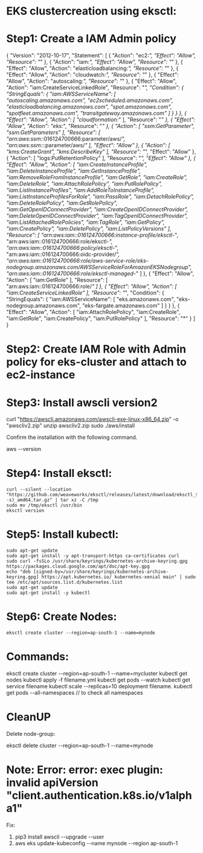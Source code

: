 # EKS clustercreation using eksctl:

# Step1: Create a IAM Admin policy

{
    "Version": "2012-10-17",
    "Statement": [
        {
            "Action": "ec2:*",
            "Effect": "Allow",
            "Resource": "*"
        },
        {
            "Action": "iam:*",
            "Effect": "Allow",
            "Resource": "*"
        },
        {
            "Effect": "Allow",
            "Action": "elasticloadbalancing:*",
            "Resource": "*"
        },
        {
            "Effect": "Allow",
            "Action": "cloudwatch:*",
            "Resource": "*"
        },
        {
            "Effect": "Allow",
            "Action": "autoscaling:*",
            "Resource": "*"
        },
        {
            "Effect": "Allow",
            "Action": "iam:CreateServiceLinkedRole",
            "Resource": "*",
            "Condition": {
                "StringEquals": {
                    "iam:AWSServiceName": [
                        "autoscaling.amazonaws.com",
                        "ec2scheduled.amazonaws.com",
                        "elasticloadbalancing.amazonaws.com",
                        "spot.amazonaws.com",
                        "spotfleet.amazonaws.com",
                        "transitgateway.amazonaws.com"
                    ]
                }
            }
        },
        {
            "Effect": "Allow",
            "Action": [
                "cloudformation:*"
            ],
            "Resource": "*"
        },
        {
            "Effect": "Allow",
            "Action": "eks:*",
            "Resource": "*"
        },
        {
            "Action": [
                "ssm:GetParameter",
                "ssm:GetParameters"
            ],
            "Resource": [
                "arn:aws:ssm:*:016124700666:parameter/aws/*",
                "arn:aws:ssm:*::parameter/aws/*"
            ],
            "Effect": "Allow"
        },
        {
            "Action": [
                "kms:CreateGrant",
                "kms:DescribeKey"
            ],
            "Resource": "*",
            "Effect": "Allow"
        },
        {
            "Action": [
                "logs:PutRetentionPolicy"
            ],
            "Resource": "*",
            "Effect": "Allow"
        },
        {
            "Effect": "Allow",
            "Action": [
                "iam:CreateInstanceProfile",
                "iam:DeleteInstanceProfile",
                "iam:GetInstanceProfile",
                "iam:RemoveRoleFromInstanceProfile",
                "iam:GetRole",
                "iam:CreateRole",
                "iam:DeleteRole",
                "iam:AttachRolePolicy",
                "iam:PutRolePolicy",
                "iam:ListInstanceProfiles",
                "iam:AddRoleToInstanceProfile",
                "iam:ListInstanceProfilesForRole",
                "iam:PassRole",
                "iam:DetachRolePolicy",
                "iam:DeleteRolePolicy",
                "iam:GetRolePolicy",
                "iam:GetOpenIDConnectProvider",
                "iam:CreateOpenIDConnectProvider",
                "iam:DeleteOpenIDConnectProvider",
                "iam:TagOpenIDConnectProvider",
                "iam:ListAttachedRolePolicies",
                "iam:TagRole",
                "iam:GetPolicy",
                "iam:CreatePolicy",
                "iam:DeletePolicy",
                "iam:ListPolicyVersions"
            ],
            "Resource": [
                "arn:aws:iam::016124700666:instance-profile/eksctl-*",
                "arn:aws:iam::016124700666:role/eksctl-*",
                "arn:aws:iam::016124700666:policy/eksctl-*",
                "arn:aws:iam::016124700666:oidc-provider/*",
                "arn:aws:iam::016124700666:role/aws-service-role/eks-nodegroup.amazonaws.com/AWSServiceRoleForAmazonEKSNodegroup",
                "arn:aws:iam::016124700666:role/eksctl-managed-*"
            ]
        },
        {
            "Effect": "Allow",
            "Action": [
                "iam:GetRole"
            ],
            "Resource": [
                "arn:aws:iam::016124700666:role/*"
            ]
        },
        {
            "Effect": "Allow",
            "Action": [
                "iam:CreateServiceLinkedRole"
            ],
            "Resource": "*",
            "Condition": {
                "StringEquals": {
                    "iam:AWSServiceName": [
                        "eks.amazonaws.com",
                        "eks-nodegroup.amazonaws.com",
                        "eks-fargate.amazonaws.com"
                    ]
                }
            }
        },
        {
            "Effect": "Allow",
            "Action": [
                "iam:AttachRolePolicy",
                "iam:CreateRole",
                "iam:GetRole",
                "iam:CreatePolicy",
                "iam:PutRolePolicy"
            ],
            "Resource": "*"
        }
    ]
}
# Step2: Create IAM Role with Admin policy for eks-cluster and attach to ec2-instance
# Step3: Install awscli version2
curl "https://awscli.amazonaws.com/awscli-exe-linux-x86_64.zip" -o "awscliv2.zip"
unzip awscliv2.zip
sudo ./aws/install

Confirm the installation with the following command.

aws --version

# Step4: Install eksctl:
    curl --silent --location "https://github.com/weaveworks/eksctl/releases/latest/download/eksctl_$(uname -s)_amd64.tar.gz" | tar xz -C /tmp
    sudo mv /tmp/eksctl /usr/bin
    eksctl version

# Step5: Install kubectl:
    sudo apt-get update
    sudo apt-get install -y apt-transport-https ca-certificates curl
    sudo curl -fsSLo /usr/share/keyrings/kubernetes-archive-keyring.gpg https://packages.cloud.google.com/apt/doc/apt-key.gpg
    echo "deb [signed-by=/usr/share/keyrings/kubernetes-archive-keyring.gpg] https://apt.kubernetes.io/ kubernetes-xenial main" | sudo tee /etc/apt/sources.list.d/kubernetes.list
    sudo apt-get update
    sudo apt-get install -y kubectl
                     

					  
# Step6: Create Nodes:

    eksctl create cluster --region=ap-south-1 --name=mynode
					  
# Commands:
  eksctl create cluster --region=ap-south-1 --name=mycluster
  kubectl get nodes
  kubectl apply -f filename.yml
  kubectl get pods --watch
  kubectl get service filename
  kubectl scale --replicas=10 deployment filename.
  kubectl get pods --all-namespaces // to check all namespaces

# CleanUP
Delete node-group:
			   
eksctl delete cluster --region=ap-south-1 --name=mynode
		      
		      
# Note: Error: error: exec plugin: invalid apiVersion "client.authentication.k8s.io/v1alpha1"
  Fix:
   1) pip3 install awscli --upgrade --user
   2) aws eks update-kubeconfig --name mynode --region ap-south-1
